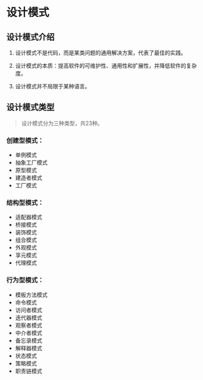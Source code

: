 # 设计模式

## 设计模式介绍

1. 设计模式不是代码，而是某类问题的通用解决方案，代表了最佳的实践。

2. 设计模式的本质：提高软件的可维护性、通用性和扩展性，并降低软件的复杂度。

3. 设计模式并不局限于某种语言。

## 设计模式类型

> 设计模式分为三种类型，共23种。

### 创建型模式：

- 单例模式
- 抽象工厂模式
- 原型模式
- 建造者模式
- 工厂模式

### 结构型模式：

- 适配器模式
- 桥接模式
- 装饰模式
- 组合模式
- 外观模式
- 享元模式
- 代理模式

### 行为型模式：

- 模板方法模式
- 命令模式
- 访问者模式
- 迭代器模式
- 观察者模式
- 中介者模式
- 备忘录模式
- 解释器模式
- 状态模式
- 策略模式
- 职责链模式

